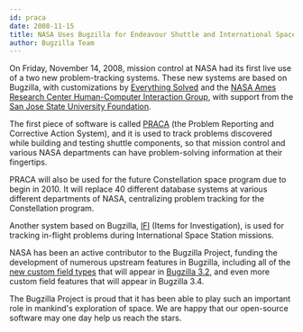 ```yaml
---
id: praca
date: 2008-11-15
title: NASA Uses Bugzilla for Endeavour Shuttle and International Space Station
author: Bugzilla Team
---
```


On Friday, November 14, 2008, mission control at NASA had its first live use of a two new problem-tracking systems. These new systems are based on Bugzilla, with customizations by [Everything Solved](http://www.everythingsolved.com/) and the [NASA Ames Research Center Human-Computer Interaction Group](http://hci.arc.nasa.gov/), with support from the [San Jose State University Foundation](http://www.sjsufoundation.org/).

The first piece of software is called [PRACA](https://cxpraca.nasa.gov/) (the Problem Reporting and Corrective Action System), and it is used to track problems discovered while building and testing shuttle components, so that mission control and various NASA departments can have problem-solving information at their fingertips.

PRACA will also be used for the future Constellation space program due to begin in 2010\. It will replace 40 different database systems at various different departments of NASA, centralizing problem tracking for the Constellation program.

Another system based on Bugzilla, [IFI](https://ifi.iss.nasa.gov/) (Items for Investigation), is used for tracking in-flight problems during International Space Station missions.

NASA has been an active contributor to the Bugzilla Project, funding the development of numerous upstream features in Bugzilla, including all of the [new custom field types](/releases/3.2#v32_feat_fields) that will appear in [Bugzilla 3.2](/releases/3.2/), and even more custom field features that will appear in Bugzilla 3.4.

The Bugzilla Project is proud that it has been able to play such an important role in mankind's exploration of space. We are happy that our open-source software may one day help us reach the stars.

